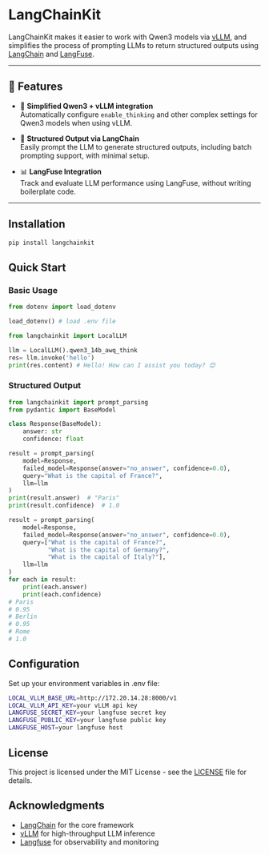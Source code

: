 # LangChainKit

LangChainKit makes it easier to work with Qwen3 models via [vLLM](https://github.com/vllm-project/vllm), and simplifies the process of prompting LLMs to return structured outputs using [LangChain](https://github.com/langchain-ai/langchain) and [LangFuse](https://github.com/langfuse/langfuse).

--- 

## 🚀 Features

- 🔧 **Simplified Qwen3 + vLLM integration**  
  Automatically configure `enable_thinking` and other complex settings for Qwen3 models when using vLLM.

- 🧠 **Structured Output via LangChain**  
  Easily prompt the LLM to generate structured outputs, including batch prompting support, with minimal setup.

- 📊 **LangFuse Integration**  
  Track and evaluate LLM performance using LangFuse, without writing boilerplate code.

---

## Installation

```bash
pip install langchainkit
```

## Quick Start

### Basic Usage

```python
from dotenv import load_dotenv

load_dotenv() # load .env file

from langchainkit import LocalLLM

llm = LocalLLM().qwen3_14b_awq_think
res= llm.invoke('hello')
print(res.content) # Hello! How can I assist you today? 😊
```

### Structured Output

```python
from langchainkit import prompt_parsing
from pydantic import BaseModel

class Response(BaseModel):
    answer: str
    confidence: float

result = prompt_parsing(
    model=Response,
    failed_model=Response(answer="no_answer", confidence=0.0),
    query="What is the capital of France?",
    llm=llm
)
print(result.answer)  # "Paris"
print(result.confidence)  # 1.0

result = prompt_parsing(
    model=Response,
    failed_model=Response(answer="no_answer", confidence=0.0),
    query=["What is the capital of France?",
           "What is the capital of Germany?",
           "What is the capital of Italy?"],
    llm=llm
)
for each in result:
    print(each.answer)
    print(each.confidence)
# Paris
# 0.95
# Berlin
# 0.95
# Rome
# 1.0
```

## Configuration

Set up your environment variables in .env file:

```bash
LOCAL_VLLM_BASE_URL=http://172.20.14.28:8000/v1
LOCAL_VLLM_API_KEY=your vLLM api key
LANGFUSE_SECRET_KEY=your langfuse secret key
LANGFUSE_PUBLIC_KEY=your langfuse public key
LANGFUSE_HOST=your langfuse host
```

## License

This project is licensed under the MIT License - see the [LICENSE](LICENSE) file for details.

## Acknowledgments

- [LangChain](https://github.com/langchain-ai/langchain) for the core framework
- [vLLM](https://github.com/vllm-project/vllm) for high-throughput LLM inference
- [Langfuse](https://github.com/langfuse/langfuse) for observability and monitoring
